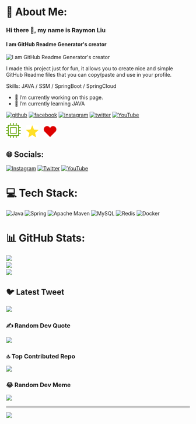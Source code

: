 # 💫 About Me:

### Hi there 👋, my name is Raymon Liu

#### I am GitHub Readme Generator's creator

![I am GitHub Readme Generator's creator](https://arturssmirnovs.github.io/github-profile-readme-generator/images/banner.png)

I made this project just for fun, it allows you to create nice and simple GitHub Readme files that you can copy/paste and use in your profile.

Skills: JAVA / SSM / SpringBoot / SpringCloud 

- 🔭 I’m currently working on this page. 
- 🌱 I’m currently learning JAVA 

[<img src='https://cdn.jsdelivr.net/npm/simple-icons@3.0.1/icons/github.svg' alt='github' height='40'>](https://github.com/https://github.com/Link-tosmile)  [<img src='https://cdn.jsdelivr.net/npm/simple-icons@3.0.1/icons/facebook.svg' alt='facebook' height='40'>](https://www.facebook.com/https://www.facebook.com/profile.php?id=100077145072836)  [<img src='https://cdn.jsdelivr.net/npm/simple-icons@3.0.1/icons/instagram.svg' alt='instagram' height='40'>](https://www.instagram.com/https://www.instagram.com/fantasy_brilliant//)  [<img src='https://cdn.jsdelivr.net/npm/simple-icons@3.0.1/icons/twitter.svg' alt='twitter' height='40'>](https://twitter.com/https://twitter.com/BrilliantJames2)  [<img src='https://cdn.jsdelivr.net/npm/simple-icons@3.0.1/icons/youtube.svg' alt='YouTube' height='40'>](https://www.youtube.com/channel/https://www.youtube.com/@brilliantjames5783)  

<a href='https://docs.github.com/en/developers'><img src='https://raw.githubusercontent.com/acervenky/animated-github-badges/master/assets/devbadge.gif' width='40' height='40'></a> <a href='https://stars.github.com/'><img src='https://raw.githubusercontent.com/acervenky/animated-github-badges/master/assets/starbadge.gif' width='35' height='35'></a> <a href='https://docs.github.com/en/github/supporting-the-open-source-community-with-github-sponsors'><img src='https://raw.githubusercontent.com/acervenky/animated-github-badges/master/assets/sponsorbadge.gif' width='35' height='35'></a> 

## 🌐 Socials:

[![Instagram](https://img.shields.io/badge/Instagram-%23E4405F.svg?logo=Instagram&logoColor=white)](https://instagram.com/fantasy_brilliant) [![Twitter](https://img.shields.io/badge/Twitter-%231DA1F2.svg?logo=Twitter&logoColor=white)](https://twitter.com/BrilliantJames2) [![YouTube](https://img.shields.io/badge/YouTube-%23FF0000.svg?logo=YouTube&logoColor=white)](https://youtube.com/@brilliantjames5783) 

# 💻 Tech Stack:

![Java](https://img.shields.io/badge/java-%23ED8B00.svg?style=flat&logo=java&logoColor=white) ![Spring](https://img.shields.io/badge/spring-%236DB33F.svg?style=flat&logo=spring&logoColor=white) ![Apache Maven](https://img.shields.io/badge/Apache%20Maven-C71A36?style=flat&logo=Apache%20Maven&logoColor=white) ![MySQL](https://img.shields.io/badge/mysql-%2300f.svg?style=flat&logo=mysql&logoColor=white) ![Redis](https://img.shields.io/badge/redis-%23DD0031.svg?style=flat&logo=redis&logoColor=white) ![Docker](https://img.shields.io/badge/docker-%230db7ed.svg?style=flat&logo=docker&logoColor=white)

# 📊 GitHub Stats:

![](https://github-readme-stats.vercel.app/api?username=Link-tosmile&theme=vue&hide_border=false&include_all_commits=true&count_private=false)<br/>
![](https://github-readme-streak-stats.herokuapp.com/?user=Link-tosmile&theme=vue&hide_border=false)<br/>
![](https://github-readme-stats.vercel.app/api/top-langs/?username=Link-tosmile&theme=vue&hide_border=false&include_all_commits=true&count_private=false&layout=compact)

## 🐦 Latest Tweet

[![](https://gtce.itsvg.in/api?username=BrilliantJames2)](https://github.com/VishwaGauravIn/github-twitter-card-embed)

### ✍️ Random Dev Quote

![](https://quotes-github-readme.vercel.app/api?type=horizontal&theme=radical)

### 🔝 Top Contributed Repo

![](https://github-contributor-stats.vercel.app/api?username=Link-tosmile&limit=5&theme=dark&combine_all_yearly_contributions=true)

### 😂 Random Dev Meme

<img src="https://rm.up.railway.app/" width="512px"/>

------

[![](https://visitcount.itsvg.in/api?id=Link-tosmile&icon=2&color=1)](https://visitcount.itsvg.in)

<!-- Proudly created with GPRM ( https://gprm.itsvg.in ) -->
